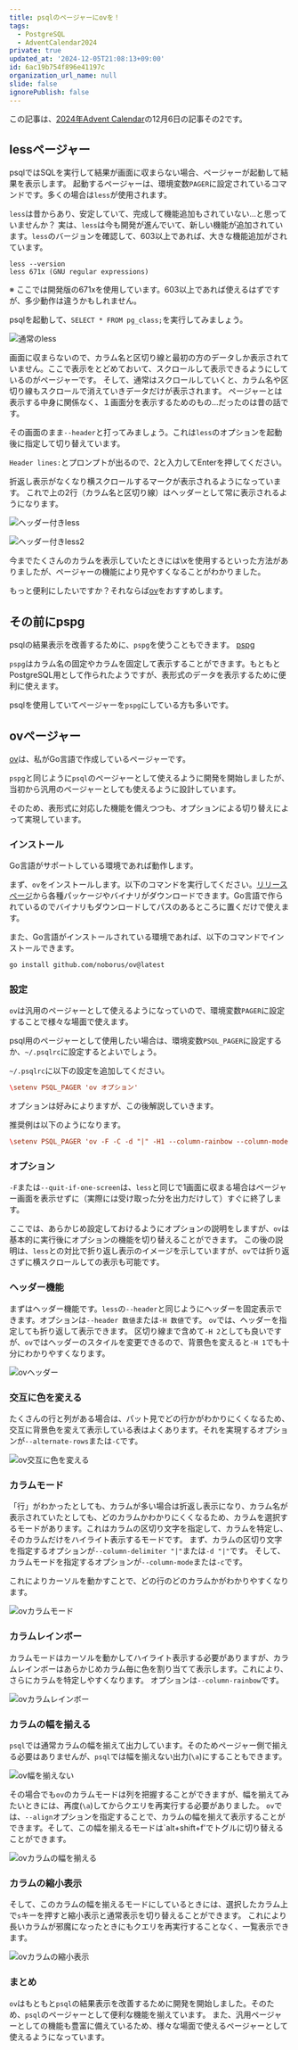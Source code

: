 ```yaml
---
title: psqlのページャーにovを！
tags:
  - PostgreSQL
  - AdventCalendar2024
private: true
updated_at: '2024-12-05T21:08:13+09:00'
id: 6ac19b754f896e41197c
organization_url_name: null
slide: false
ignorePublish: false
---
```

この記事は、[2024年Advent Calendar](https://qiita.com/advent-calendar/2024/postgresql)の12月6日の記事その2です。

## lessページャー

psqlではSQLを実行して結果が画面に収まらない場合、ページャーが起動して結果を表示します。
起動するページャーは、環境変数`PAGER`に設定されているコマンドです。多くの場合は`less`が使用されます。

`less`は昔からあり、安定していて、完成して機能追加もされていない...と思っていませんか？
実は、`less`は今も開発が進んでいて、新しい機能が追加されています。`less`のバージョンを確認して、603以上であれば、大きな機能追加がされています。

```console
less --version
less 671x (GNU regular expressions)
```

※ ここでは開発版の671xを使用しています。603以上であれば使えるはずですが、多少動作は違うかもしれません。

psqlを起動して、`SELECT * FROM pg_class;`を実行してみましょう。

![通常のless](https://qiita-image-store.s3.ap-northeast-1.amazonaws.com/0/18555/d3442a41-eb9a-f32b-6444-c464c44d2a2e.png)

画面に収まらないので、カラム名と区切り線と最初の方のデータしか表示されていません。ここで表示をとどめておいて、スクロールして表示できるようにしているのがページャーです。
そして、通常はスクロールしていくと、カラム名や区切り線もスクロールで消えていきデータだけが表示されます。
ページャーとは表示する中身に関係なく、１画面分を表示するためのもの...だったのは昔の話です。

その画面のまま`--header`と打ってみましょう。これは`less`のオプションを起動後に指定して切り替えています。

`Header lines:`とプロンプトが出るので、2と入力してEnterを押してください。

折返し表示がなくなり横スクロールするマークが表示されるようになっています。
これで上の2行（カラム名と区切り線）はヘッダーとして常に表示されるようになります。

![ヘッダー付きless](https://qiita-image-store.s3.ap-northeast-1.amazonaws.com/0/18555/d07ec2c8-ab09-3870-d1c9-2eef9602cef8.png)

![ヘッダー付きless2](https://qiita-image-store.s3.ap-northeast-1.amazonaws.com/0/18555/58d6ac07-55eb-3890-2a7f-a04bc78f538a.png)

今までたくさんのカラムを表示していたときには\xを使用するといった方法がありましたが、ページャーの機能により見やすくなることがわかりました。

もっと便利にしたいですか？それならば[ov](https://github.com/noborus/ov)をおすすめします。

## その前にpspg

psqlの結果表示を改善するために、`pspg`を使うこともできます。
[pspg](https://github.com/okbob/pspg)

`pspg`はカラム名の固定やカラムを固定して表示することができます。もともとPostgreSQL用として作られたようですが、表形式のデータを表示するために便利に使えます。

psqlを使用していてページャーを`pspg`にしている方も多いです。

## ovページャー

[ov](https://github.com/noborus/ov)は、私がGo言語で作成しているページャーです。

`pspg`と同じように`psql`のページャーとして使えるように開発を開始しましたが、当初から汎用のページャーとしても使えるように設計しています。

そのため、表形式に対応した機能を備えつつも、オプションによる切り替えによって実現しています。

### インストール

Go言語がサポートしている環境であれば動作します。

まず、`ov`をインストールします。以下のコマンドを実行してください。[リリースページ](https://github.com/noborus/ov/releases)から各種パッケージやバイナリがダウンロードできます。Go言語で作られているのでバイナリもダウンロードしてパスのあるところに置くだけで使えます。

また、Go言語がインストールされている環境であれば、以下のコマンドでインストールできます。

```sh
go install github.com/noborus/ov@latest
```

### 設定

`ov`は汎用のページャーとして使えるようになっていので、環境変数`PAGER`に設定することで様々な場面で使えます。

psql用のページャーとして使用したい場合は、環境変数`PSQL_PAGER`に設定するか、`~/.psqlrc`に設定するとよいでしょう。

`~/.psqlrc`に以下の設定を追加してください。

```rc
\setenv PSQL_PAGER 'ov オプション'
```

オプションは好みによりますが、この後解説していきます。

推奨例は以下のようになります。

```rc
\setenv PSQL_PAGER 'ov -F -C -d "|" -H1 --column-rainbow --column-mode --align'
```

### オプション

`-F`または`--quit-if-one-screen`は、`less`と同じで1画面に収まる場合はページャー画面を表示せずに（実際には受け取った分を出力だけして）すぐに終了します。

ここでは、あらかじめ設定しておけるようにオプションの説明をしますが、`ov`は基本的に実行後にオプションの機能を切り替えることができます。
この後の説明は、`less`との対比で折り返し表示のイメージを示していますが、`ov`では折り返さずに横スクロールしての表示も可能です。

### ヘッダー機能

まずはヘッダー機能です。`less`の`--header`と同じようにヘッダーを固定表示できます。オプションは`--header 数値`または`-H 数値`です。
`ov`では、ヘッダーを指定しても折り返して表示できます。
区切り線まで含めて`-H 2`としても良いですが、`ov`ではヘッダーのスタイルを変更できるので、背景色を変えると`-H 1`でも十分にわかりやすくなります。

![ovヘッダー](https://qiita-image-store.s3.ap-northeast-1.amazonaws.com/0/18555/2dbda902-f927-7d81-7a78-96ec56a1a358.png)

### 交互に色を変える

たくさんの行と列がある場合は、パット見でどの行かがわかりにくくなるため、交互に背景色を変えて表示している表はよくあります。それを実現するオプションが`--alternate-rows`または`-C`です。

![ov交互に色を変える](https://qiita-image-store.s3.ap-northeast-1.amazonaws.com/0/18555/fe4b9dcc-e714-a96a-8c81-66e97ee01958.png)

### カラムモード

「行」がわかったとしても、カラムが多い場合は折返し表示になり、カラム名が表示されていたとしても、どのカラムかわかりにくくなるため、カラムを選択するモードがあります。これはカラムの区切り文字を指定して、カラムを特定し、そのカラムだけをハイライト表示するモードです。
まず、カラムの区切り文字を指定するオプションが`--column-delimiter "|"`または`-d "|"`です。
そして、カラムモードを指定するオプションが`--column-mode`または`-c`です。

これによりカーソルを動かすことで、どの行のどのカラムかがわかりやすくなります。

![ovカラムモード](https://qiita-image-store.s3.ap-northeast-1.amazonaws.com/0/18555/e29bd5f5-eb1a-8d4b-36b9-d2008ef3856d.png)

### カラムレインボー

カラムモードはカーソルを動かしてハイライト表示する必要がありますが、カラムレインボーはあらかじめカラム毎に色を割り当てて表示します。これにより、さらにカラムを特定しやすくなります。
オプションは`--column-rainbow`です。

![ovカラムレインボー](https://qiita-image-store.s3.ap-northeast-1.amazonaws.com/0/18555/652e376c-b97b-8449-f30f-d6afbbe8e8e7.png)

### カラムの幅を揃える

`psql`では通常カラムの幅を揃えて出力しています。そのためページャー側で揃える必要はありませんが、`psql`では幅を揃えない出力(`\a`)にすることもできます。

![ov幅を揃えない](https://qiita-image-store.s3.ap-northeast-1.amazonaws.com/0/18555/fc0a59b7-c148-d6ef-feaf-24e4491975f3.png)

その場合でも`ov`のカラムモードは列を把握することができますが、幅を揃えてみたいときには、再度(`\a`)してからクエリを再実行する必要がありました。
`ov`では、`--align`オプションを指定することで、カラムの幅を揃えて表示することができます。そして、この幅を揃えるモードは`alt+shift+f'でトグルに切り替えることができます。

![ovカラムの幅を揃える](https://qiita-image-store.s3.ap-northeast-1.amazonaws.com/0/18555/2398d1ec-c21e-9d92-23cb-d260345f03b7.png)

### カラムの縮小表示

そして、このカラムの幅を揃えるモードにしているときには、選択したカラム上で`s`キーを押すと縮小表示と通常表示を切り替えることができます。
これにより長いカラムが邪魔になったときにもクエリを再実行することなく、一覧表示できます。

![ovカラムの縮小表示](https://qiita-image-store.s3.ap-northeast-1.amazonaws.com/0/18555/265292e2-7571-4e29-c219-4cd1d157d37a.png)

### まとめ

`ov`はもともと`psql`の結果表示を改善するために開発を開始しました。そのため、`psql`のページャーとして便利な機能を揃えています。
また、汎用ページャーとしての機能も豊富に備えているため、様々な場面で使えるページャーとして使えるようになっています。
